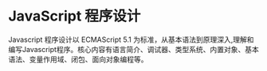 # JavaScript 程序设计

Javascript 程序设计以 ECMAScript 5.1 为标准，从基本语法到原理深入,理解和编写Javascript程序。核心内容有语言简介、调试器、类型系统、内置对象、基本语法、变量作用域、闭包、面向对象编程等。
